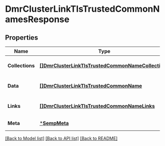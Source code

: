 # DmrClusterLinkTlsTrustedCommonNamesResponse

## Properties
Name | Type | Description | Notes
------------ | ------------- | ------------- | -------------
**Collections** | [**[]DmrClusterLinkTlsTrustedCommonNameCollections**](DmrClusterLinkTlsTrustedCommonNameCollections.md) |  | [optional] [default to null]
**Data** | [**[]DmrClusterLinkTlsTrustedCommonName**](DmrClusterLinkTlsTrustedCommonName.md) |  | [optional] [default to null]
**Links** | [**[]DmrClusterLinkTlsTrustedCommonNameLinks**](DmrClusterLinkTlsTrustedCommonNameLinks.md) |  | [optional] [default to null]
**Meta** | [***SempMeta**](SempMeta.md) |  | [default to null]

[[Back to Model list]](../README.md#documentation-for-models) [[Back to API list]](../README.md#documentation-for-api-endpoints) [[Back to README]](../README.md)

